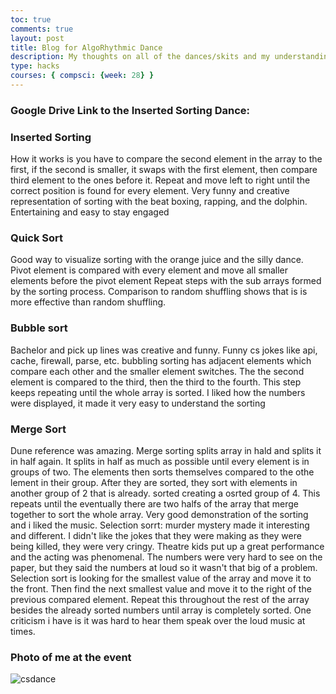 ```yaml
---
toc: true
comments: true
layout: post
title: Blog for AlgoRhythmic Dance
description: My thoughts on all of the dances/skits and my understanding of the different types of sorting
type: hacks
courses: { compsci: {week: 28} }
---
```

### Google Drive Link to the Inserted Sorting Dance:  

### Inserted Sorting
How it works is you have to compare the second element in the array to the first, if the second is smaller, it swaps with the first element, then compare third element to the ones before it. Repeat and move left to right until the correct position is found for every element. Very funny and creative representation of sorting with the beat boxing, rapping, and the dolphin. Entertaining and easy to stay engaged
### Quick Sort
Good way to visualize sorting with the orange juice and the silly dance. Pivot element is compared with every element and move all smaller elements before the pivot element Repeat steps with the sub arrays formed by the sorting process. Comparison to random shuffling shows that is is more effective than random shuffling.
### Bubble sort
Bachelor and pick up lines was creative and funny. Funny cs jokes like api, cache, firewall, parse, etc. bubbling sorting has adjacent elements which compare each other and the smaller element switches. The the second element is compared to the third, then the third to the fourth. This step keeps repeating until the whole array is sorted. I liked how the numbers were displayed, it made it very easy to understand the sorting
### Merge Sort
Dune reference was amazing. Merge sorting splits array in hald and splits it in half again. It splits in half as much as possible until every element is in groups of two. The elements then sorts themselves compared to the othe lement in their group. After they are sorted, they sort with elements in another group of 2 that is already. sorted creating a osrted group of 4. This repeats until the eventually there are two halfs of the array that merge together to sort the whole array. Very good demonstration of the sorting and i liked the music.
Selection sorrt: murder mystery made it interesting and different. I didn't like the jokes that they were making as they were being killed, they were very cringy. Theatre kids put up a great performance and the acting was phenomenal. The numbers were very hard to see on the paper, but they said the numbers at loud so it wasn't that big of a problem. Selection sort is looking for the smallest value of the array and move it to the front. Then find the next smallest value and move it to the right of the previous compared element. Repeat this throughout the rest of the array besides the already sorted numbers until array is completely sorted. One criticism i have is it was hard to hear them speak over the loud music at times. 
### Photo of me at the event
![csdance](https://github.com/aidenk1/Notebook/assets/141454425/3513c845-4d38-407e-a151-5ea3cae5cdc7)

